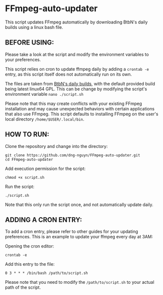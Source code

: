 # FFmpeg-auto-updater
This script updates FFmpeg automatically by downloading BtbN's daily builds using a linux bash file.
## BEFORE USING:
Please take a look at the script and modify the environment variables to your preferences.

This script relies on cron to update ffmpeg daily by adding a `crontab -e` entry, as this script itself does not automatically run on its own.

The files are taken from [BtbN's daily builds](https://github.com/BtbN/FFmpeg-Builds), with the default provided build being latest linux64 GPL. This can be change by modifying the script's environment variable `nano ./script.sh`

Please note that this may create conflicts with your existing FFmpeg installation and may cause unexpected behaviors with certain applications that also use FFmpeg. This script defaults to installing FFmpeg on the user's local directory `/home/$USER/.local/bin`.

## HOW TO RUN:

Clone the repository and change into the directory: 
```
git clone https://github.com/dng-nguyn/FFmpeg-auto-updater.git
cd FFmpeg-auto-updater
```
Add execution permission for the script:
```
chmod +x script.sh
```
Run the script:
```
./script.sh
```
Note that this only run the script once, and not automatically update daily.

## ADDING A CRON ENTRY:

To add a cron entry, please refer to other guides for your updating preferences. This is an example to update your ffmpeg every day at 3AM:

Opening the cron editor:
```
crontab -e
```
Add this entry to the file:
```
0 3 * * * /bin/bash /path/to/script.sh
```
Please note that you need to modify the `/path/to/script.sh` to your actual path of the script.
